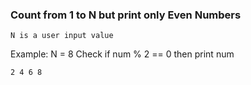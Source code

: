 ### Count from 1 to N but print only Even Numbers
	N is a user input value
Example:
	N = 8
	Check if num % 2 == 0
	then print num
	
	2 4 6 8